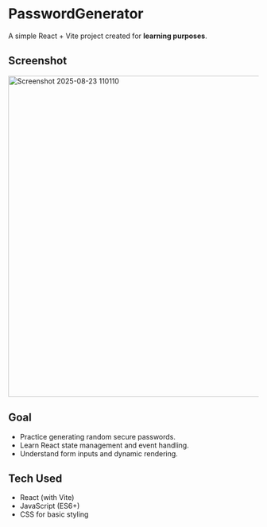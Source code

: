 # PasswordGenerator

A simple React + Vite project created for **learning purposes**.

## Screenshot

<img width="1597" height="646" alt="Screenshot 2025-08-23 110110" src="https://github.com/user-attachments/assets/e41864ee-7732-4bdb-b9c3-af75bbabb576" />

## Goal
- Practice generating random secure passwords.  
- Learn React state management and event handling.  
- Understand form inputs and dynamic rendering.  

## Tech Used
- React (with Vite)  
- JavaScript (ES6+)  
- CSS for basic styling  
